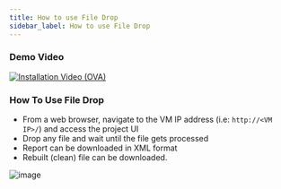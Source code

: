 ```yaml
---
title: How to use File Drop
sidebar_label: How to use File Drop
---
```


### Demo Video

[![Installation Video (OVA)](https://img.youtube.com/vi/2KIMP-qdxac/hqdefault.jpg)](https://www.youtube.com/watch?v=2KIMP-qdxac&feature=youtu.be)

### How To Use File Drop

- From a web browser, navigate to the VM IP address 
    (i.e: `http://<VM IP>/`) 
    and access the project UI
- Drop any file and wait until the file gets processed
- Report can be downloaded in XML format
- Rebuilt (clean) file can be downloaded. 



![image](https://user-images.githubusercontent.com/60857664/115734125-be17a600-a389-11eb-84c0-2a87ede17cc8.png)


